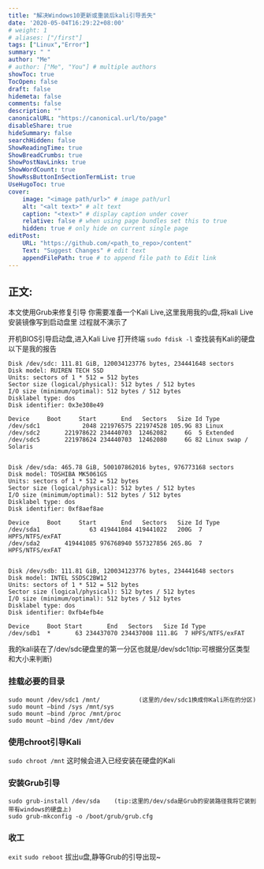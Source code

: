 ```yaml
---
title: "解决Windows10更新或重装后kali引导丢失"
date: '2020-05-04T16:29:22+08:00'
# weight: 1
# aliases: ["/first"]
tags: ["Linux","Error"]
summary: " "
author: "Me"
# author: ["Me", "You"] # multiple authors
showToc: true
TocOpen: false
draft: false
hidemeta: false
comments: false
description: ""
canonicalURL: "https://canonical.url/to/page"
disableShare: true
hideSummary: false
searchHidden: false
ShowReadingTime: true
ShowBreadCrumbs: true
ShowPostNavLinks: true
ShowWordCount: true
ShowRssButtonInSectionTermList: true
UseHugoToc: true
cover:
    image: "<image path/url>" # image path/url
    alt: "<alt text>" # alt text
    caption: "<text>" # display caption under cover
    relative: false # when using page bundles set this to true
    hidden: true # only hide on current single page
editPost:
    URL: "https://github.com/<path_to_repo>/content"
    Text: "Suggest Changes" # edit text
    appendFilePath: true # to append file path to Edit link
---
```


## 正文:
本文使用Grub来修复引导
你需要准备一个Kali Live,这里我用我的u盘,将kali Live安装镜像写到启动盘里
过程就不演示了

开机BIOS引导启动盘,进入Kali Live
打开终端
`sudo fdisk -l`
查找装有Kali的硬盘
以下是我的报告
```
Disk /dev/sdc: 111.81 GiB, 120034123776 bytes, 234441648 sectors
Disk model: RUIREN TECH SSD 
Units: sectors of 1 * 512 = 512 bytes
Sector size (logical/physical): 512 bytes / 512 bytes
I/O size (minimum/optimal): 512 bytes / 512 bytes
Disklabel type: dos
Disk identifier: 0x3e308e49

Device     Boot     Start       End   Sectors   Size Id Type
/dev/sdc1            2048 221976575 221974528 105.9G 83 Linux
/dev/sdc2       221978622 234440703  12462082     6G  5 Extended
/dev/sdc5       221978624 234440703  12462080     6G 82 Linux swap / Solaris


Disk /dev/sda: 465.78 GiB, 500107862016 bytes, 976773168 sectors
Disk model: TOSHIBA MK5061GS
Units: sectors of 1 * 512 = 512 bytes
Sector size (logical/physical): 512 bytes / 512 bytes
I/O size (minimum/optimal): 512 bytes / 512 bytes
Disklabel type: dos
Disk identifier: 0xf8aef8ae

Device     Boot     Start       End   Sectors   Size Id Type
/dev/sda1              63 419441084 419441022   200G  7 HPFS/NTFS/exFAT
/dev/sda2       419441085 976768940 557327856 265.8G  7 HPFS/NTFS/exFAT


Disk /dev/sdb: 111.81 GiB, 120034123776 bytes, 234441648 sectors
Disk model: INTEL SSDSC2BW12
Units: sectors of 1 * 512 = 512 bytes
Sector size (logical/physical): 512 bytes / 512 bytes
I/O size (minimum/optimal): 512 bytes / 512 bytes
Disklabel type: dos
Disk identifier: 0xfb4efb4e

Device     Boot Start       End   Sectors   Size Id Type
/dev/sdb1  *       63 234437070 234437008 111.8G  7 HPFS/NTFS/exFAT
```
我的kali装在了/dev/sdc硬盘里的第一分区也就是/dev/sdc1(tip:可根据分区类型和大小来判断)
### 挂载必要的目录
```
sudo mount /dev/sdc1 /mnt/           (这里的/dev/sdc1换成你Kali所在的分区)
sudo mount —bind /sys /mnt/sys
sudo mount —bind /proc /mnt/proc
sudo mount –bind /dev /mnt/dev
```

### 使用chroot引导Kali
`sudo chroot /mnt`
这时候会进入已经安装在硬盘的Kali

### 安装Grub引导
```
sudo grub-install /dev/sda    (tip:这里的/dev/sda是Grub的安装路径我将它装到带有windows的硬盘上)
sudo grub-mkconfig -o /boot/grub/grub.cfg
```

### 收工
`exit`
`sudo reboot`
拔出u盘,静等Grub的引导出现~
